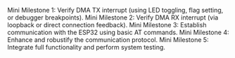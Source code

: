 Mini Milestone 1: Verify DMA TX interrupt (using LED toggling, flag setting, or debugger breakpoints).
Mini Milestone 2: Verify DMA RX interrupt (via loopback or direct connection feedback).
Mini Milestone 3: Establish communication with the ESP32 using basic AT commands.
Mini Milestone 4: Enhance and robustify the communication protocol.
Mini Milestone 5: Integrate full functionality and perform system testing.
